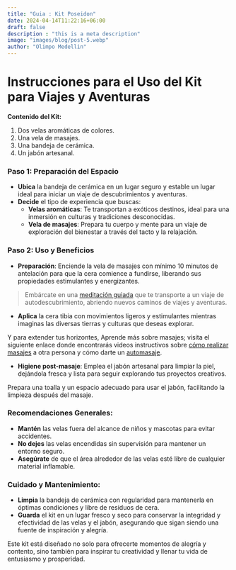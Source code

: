 ```yaml
---
title: "Guia : Kit Poseidon"
date: 2024-04-14T11:22:16+06:00
draft: false
description : "this is a meta description"
image: "images/blog/post-5.webp"
author: "Olimpo Medellin"
---
```


# Instrucciones para el Uso del Kit para Viajes y Aventuras

**Contenido del Kit:**
1. Dos velas aromáticas de colores.
2. Una vela de masajes.
3. Una bandeja de cerámica.
4. Un jabón artesanal.

### Paso 1: Preparación del Espacio
- **Ubica** la bandeja de cerámica en un lugar seguro y estable un lugar ideal para iniciar un viaje de descubrimientos y aventuras.
- **Decide** el tipo de experiencia que buscas:
  - **Velas aromáticas**: Te transportan a exóticos destinos, ideal para una inmersión en culturas y tradiciones desconocidas.
  - **Vela de masajes**: Prepara tu cuerpo y mente para un viaje de exploración del bienestar a través del tacto y la relajación.

### Paso 2: Uso y Beneficios
- **Preparación**: Enciende la vela de masajes con mínimo 10 minutos de antelación para que la cera comience a fundirse, liberando sus propiedades estimulantes y energizantes.

> Embárcate en una [meditación guiada]() que te transporte a un viaje de autodescubrimiento, abriendo nuevos caminos de viajes y aventuras.

- **Aplica** la cera tibia con movimientos ligeros y estimulantes mientras imaginas las diversas tierras y culturas que deseas explorar.

Y para extender tus horizontes, Aprende más sobre masajes; visita el siguiente enlace donde encontrarás videos instructivos sobre [cómo realizar masajes](https://www.youtube.com/watch?v=QRSf1nyrxls) a otra persona y cómo darte un [automasaje]().

- **Higiene post-masaje**: Emplea el jabón artesanal para limpiar la piel, dejándola fresca y lista para seguir explorando tus proyectos creativos.

Prepara una toalla y un espacio adecuado para usar el jabón, facilitando la limpieza después del masaje.

### Recomendaciones Generales:
- **Mantén** las velas fuera del alcance de niños y mascotas para evitar accidentes.
- **No dejes** las velas encendidas sin supervisión para mantener un entorno seguro.
- **Asegúrate** de que el área alrededor de las velas esté libre de cualquier material inflamable.

### Cuidado y Mantenimiento:
- **Limpia** la bandeja de cerámica con regularidad para mantenerla en óptimas condiciones y libre de residuos de cera.
- **Guarda** el kit en un lugar fresco y seco para conservar la integridad y efectividad de las velas y el jabón, asegurando que sigan siendo una fuente de inspiración y alegría.

Este kit está diseñado no solo para ofrecerte momentos de alegría y contento, sino también para inspirar tu creatividad y llenar tu vida de entusiasmo y prosperidad.
